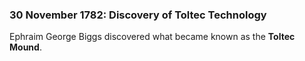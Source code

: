### 30 November 1782: Discovery of Toltec Technology

Ephraim George Biggs discovered what became known as the **Toltec Mound**.

